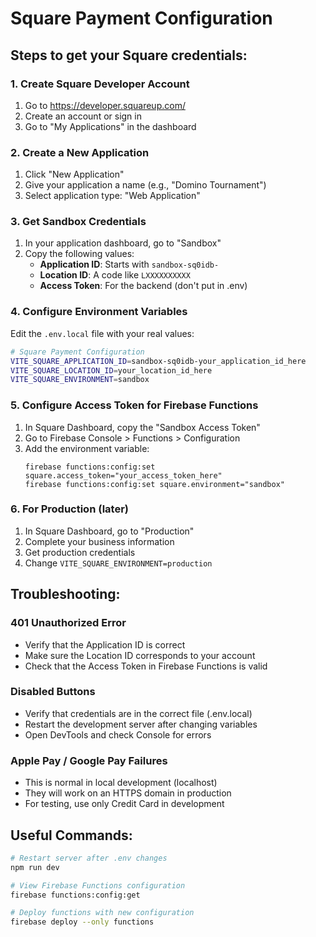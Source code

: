 # Square Payment Configuration

## Steps to get your Square credentials:

### 1. Create Square Developer Account
1. Go to https://developer.squareup.com/
2. Create an account or sign in
3. Go to "My Applications" in the dashboard

### 2. Create a New Application
1. Click "New Application"
2. Give your application a name (e.g., "Domino Tournament")
3. Select application type: "Web Application"

### 3. Get Sandbox Credentials
1. In your application dashboard, go to "Sandbox"
2. Copy the following values:
   - **Application ID**: Starts with `sandbox-sq0idb-`
   - **Location ID**: A code like `LXXXXXXXXXX`
   - **Access Token**: For the backend (don't put in .env)

### 4. Configure Environment Variables
Edit the `.env.local` file with your real values:

```bash
# Square Payment Configuration
VITE_SQUARE_APPLICATION_ID=sandbox-sq0idb-your_application_id_here
VITE_SQUARE_LOCATION_ID=your_location_id_here
VITE_SQUARE_ENVIRONMENT=sandbox
```

### 5. Configure Access Token for Firebase Functions
1. In Square Dashboard, copy the "Sandbox Access Token"
2. Go to Firebase Console > Functions > Configuration
3. Add the environment variable:
   ```
   firebase functions:config:set square.access_token="your_access_token_here"
   firebase functions:config:set square.environment="sandbox"
   ```

### 6. For Production (later)
1. In Square Dashboard, go to "Production"
2. Complete your business information
3. Get production credentials
4. Change `VITE_SQUARE_ENVIRONMENT=production`

## Troubleshooting:

### 401 Unauthorized Error
- Verify that the Application ID is correct
- Make sure the Location ID corresponds to your account
- Check that the Access Token in Firebase Functions is valid

### Disabled Buttons
- Verify that credentials are in the correct file (.env.local)
- Restart the development server after changing variables
- Open DevTools and check Console for errors

### Apple Pay / Google Pay Failures
- This is normal in local development (localhost)
- They will work on an HTTPS domain in production
- For testing, use only Credit Card in development

## Useful Commands:

```bash
# Restart server after .env changes
npm run dev

# View Firebase Functions configuration
firebase functions:config:get

# Deploy functions with new configuration
firebase deploy --only functions
```
